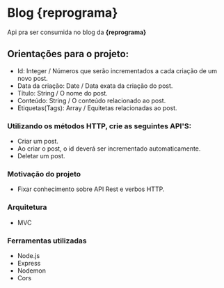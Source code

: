 # Blog {reprograma}
Api pra ser consumida no blog da **{reprograma}**


## Orientações para o projeto:

* Id: Integer / Números que serão incrementados a cada criação de um novo post.
* Data da criação: Date / Data exata da criação do post.
* Título: String / O nome do post.
* Conteúdo: String / O conteúdo relacionado ao post.
* Etiquetas(Tags): Array / Equitetas relacionadas ao post.


### Utilizando os métodos HTTP, crie as seguintes API'S:

* Criar um post.
* Ao criar o post, o id deverá ser incrementado automaticamente.
* Deletar um post.


### Motivação do projeto
* Fixar conhecimento sobre API Rest e verbos HTTP. 

### Arquitetura
* MVC


### Ferramentas utilizadas

* Node.js
* Express
* Nodemon
* Cors
